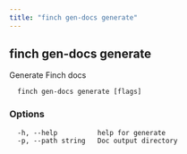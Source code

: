```yaml
---
title: "finch gen-docs generate"
---
```

## finch gen-docs generate

Generate Finch docs

```
  finch gen-docs generate [flags]
```

### Options
```
  -h, --help          help for generate
  -p, --path string   Doc output directory
```
